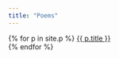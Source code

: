 ```yaml
---
title: "Poems"
---
```


{% for p in site.p %}
  <a href="{{ p.url }}">{{ p.title }}</a><br>
{% endfor %}
